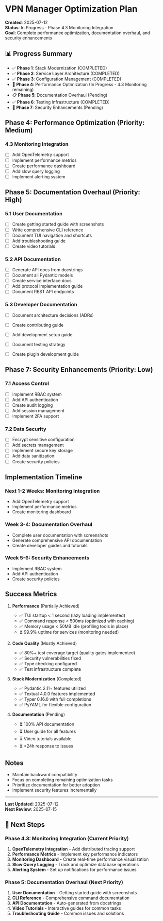 # VPN Manager Optimization Plan

**Created**: 2025-07-12  
**Status**: In Progress - Phase 4.3 Monitoring Integration  
**Goal**: Complete performance optimization, documentation overhaul, and security enhancements

## 📊 **Progress Summary**
- ✅ **Phase 1**: Stack Modernization (COMPLETED)
- ✅ **Phase 2**: Service Layer Architecture (COMPLETED) 
- ✅ **Phase 3**: Configuration Management (COMPLETED)
- 🚧 **Phase 4**: Performance Optimization (In Progress - 4.3 Monitoring remaining)
- 📋 **Phase 5**: Documentation Overhaul (Pending)
- ✅ **Phase 6**: Testing Infrastructure (COMPLETED)
- 🔐 **Phase 7**: Security Enhancements (Pending)


## Phase 4: Performance Optimization (Priority: Medium)

### 4.3 Monitoring Integration
- [ ] Add OpenTelemetry support
- [ ] Implement performance metrics
- [ ] Create performance dashboard
- [ ] Add slow query logging
- [ ] Implement alerting system

## Phase 5: Documentation Overhaul (Priority: High)

### 5.1 User Documentation
- [ ] Create getting started guide with screenshots
- [ ] Write comprehensive CLI reference
- [ ] Document TUI navigation and shortcuts
- [ ] Add troubleshooting guide
- [ ] Create video tutorials

### 5.2 API Documentation
- [ ] Generate API docs from docstrings
- [ ] Document all Pydantic models
- [ ] Create service interface docs
- [ ] Add protocol implementation guide
- [ ] Document REST API endpoints

### 5.3 Developer Documentation
- [ ] Document architecture decisions (ADRs)
- [ ] Create contributing guide
- [ ] Add development setup guide
- [ ] Document testing strategy
- [ ] Create plugin development guide


## Phase 7: Security Enhancements (Priority: Low)

### 7.1 Access Control
- [ ] Implement RBAC system
- [ ] Add API authentication
- [ ] Create audit logging
- [ ] Add session management
- [ ] Implement 2FA support

### 7.2 Data Security
- [ ] Encrypt sensitive configuration
- [ ] Add secrets management
- [ ] Implement secure key storage
- [ ] Add data sanitization
- [ ] Create security policies

## Implementation Timeline

### Next 1-2 Weeks: Monitoring Integration
- Add OpenTelemetry support
- Implement performance metrics
- Create monitoring dashboard

### Week 3-4: Documentation Overhaul
- Complete user documentation with screenshots
- Generate comprehensive API documentation
- Create developer guides and tutorials

### Week 5-6: Security Enhancements
- Implement RBAC system
- Add API authentication
- Create security policies

## Success Metrics

1. **Performance** (Partially Achieved)
   - ✅ TUI startup < 1 second (lazy loading implemented)
   - ✅ Command response < 500ms (optimized with caching)
   - ✅ Memory usage < 50MB idle (profiling tools in place)
   - ⏳ 99.9% uptime for services (monitoring needed)

2. **Code Quality** (Mostly Achieved)
   - ✅ 80%+ test coverage target (quality gates implemented)
   - ✅ Security vulnerabilities fixed
   - ✅ Type checking configured
   - ✅ Test infrastructure complete

3. **Stack Modernization** (Completed)
   - ✅ Pydantic 2.11+ features utilized
   - ✅ Textual 4.0.0 features implemented
   - ✅ Typer 0.16.0 with full completions
   - ✅ PyYAML for flexible configuration

4. **Documentation** (Pending)
   - ⏳ 100% API documentation
   - ⏳ User guide for all features
   - ⏳ Video tutorials available
   - ⏳ <24h response to issues

## Notes

- Maintain backward compatibility
- Focus on completing remaining optimization tasks
- Prioritize documentation for better adoption
- Implement security features incrementally

---

**Last Updated**: 2025-07-12  
**Next Review**: 2025-07-15

## 🎯 **Next Steps**

### Phase 4.3: Monitoring Integration (Current Priority)
1. **OpenTelemetry Integration** - Add distributed tracing support
2. **Performance Metrics** - Implement key performance indicators
3. **Monitoring Dashboard** - Create real-time performance visualization
4. **Slow Query Logging** - Track and optimize database operations
5. **Alerting System** - Set up notifications for performance issues

### Phase 5: Documentation Overhaul (Next Priority)
1. **User Documentation** - Getting started guide with screenshots
2. **CLI Reference** - Comprehensive command documentation
3. **API Documentation** - Auto-generated from docstrings
4. **Video Tutorials** - Interactive guides for common tasks
5. **Troubleshooting Guide** - Common issues and solutions

